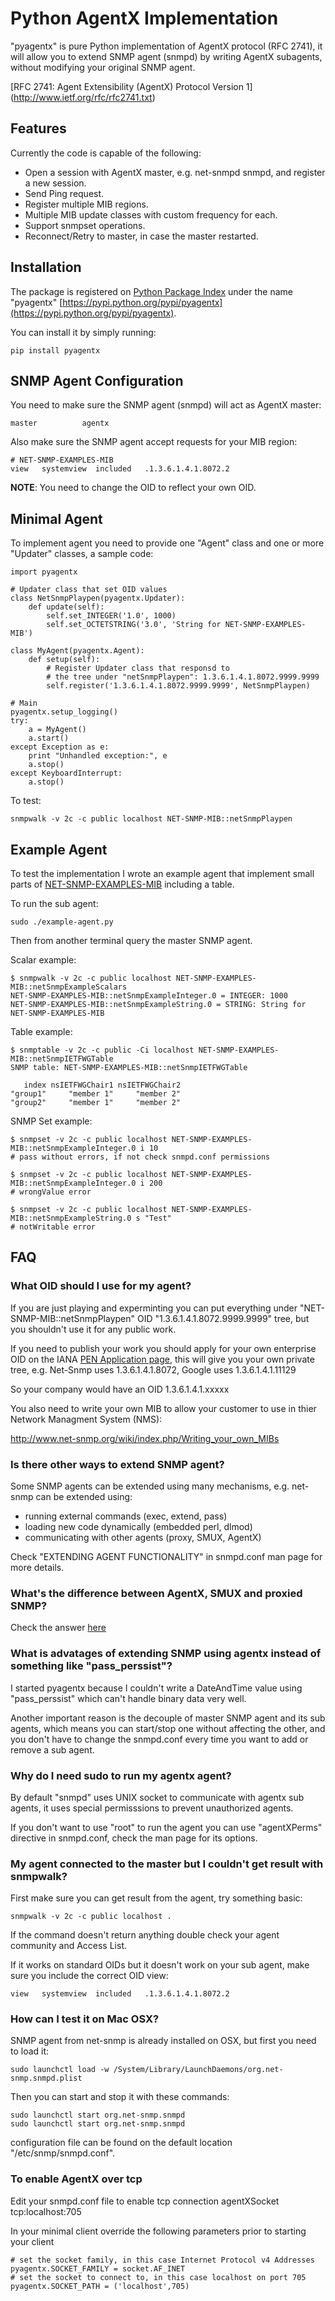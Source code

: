 # Python AgentX Implementation

"pyagentx" is pure Python implementation of AgentX protocol (RFC 2741), it will allow you to extend SNMP agent (snmpd) by writing AgentX subagents, without modifying your original SNMP agent.

[RFC 2741: Agent Extensibility (AgentX) Protocol Version 1]
(http://www.ietf.org/rfc/rfc2741.txt)


## Features

Currently the code is capable of the following:

* Open a session with AgentX master, e.g. net-snmpd snmpd, and register a new session.
* Send Ping request.
* Register multiple MIB regions.
* Multiple MIB update classes with custom frequency for each.
* Support snmpset operations.
* Reconnect/Retry to master, in case the master restarted.


## Installation

The package is registered on [Python Package Index](https://pypi.python.org/) under the name  "pyagentx" [https://pypi.python.org/pypi/pyagentx](https://pypi.python.org/pypi/pyagentx).

You can install it by simply running:

    pip install pyagentx


## SNMP Agent Configuration

You need to make sure the SNMP agent (snmpd) will act as AgentX master:

    master          agentx

Also make sure the SNMP agent accept requests for your MIB region:

    # NET-SNMP-EXAMPLES-MIB
    view   systemview  included   .1.3.6.1.4.1.8072.2

__NOTE__: You need to change the OID to reflect your own OID.

## Minimal Agent

To implement agent you need to provide one "Agent" class and one or more "Updater" classes, a sample code:

    import pyagentx

    # Updater class that set OID values
    class NetSnmpPlaypen(pyagentx.Updater):
        def update(self):
            self.set_INTEGER('1.0', 1000)
            self.set_OCTETSTRING('3.0', 'String for NET-SNMP-EXAMPLES-MIB')

    class MyAgent(pyagentx.Agent):
        def setup(self):
            # Register Updater class that responsd to
            # the tree under "netSnmpPlaypen": 1.3.6.1.4.1.8072.9999.9999
            self.register('1.3.6.1.4.1.8072.9999.9999', NetSnmpPlaypen)

    # Main
    pyagentx.setup_logging()
    try:
        a = MyAgent()
        a.start()
    except Exception as e:
        print "Unhandled exception:", e
        a.stop()
    except KeyboardInterrupt:
        a.stop()

To test:

    snmpwalk -v 2c -c public localhost NET-SNMP-MIB::netSnmpPlaypen


## Example Agent

To test the implementation I wrote an example agent that implement small parts of
[NET-SNMP-EXAMPLES-MIB](http://www.net-snmp.org/docs/mibs/NET-SNMP-EXAMPLES-MIB.txt) including a table.

To run the sub agent:

    sudo ./example-agent.py

Then from another terminal query the master SNMP agent.

Scalar example:

    $ snmpwalk -v 2c -c public localhost NET-SNMP-EXAMPLES-MIB::netSnmpExampleScalars
    NET-SNMP-EXAMPLES-MIB::netSnmpExampleInteger.0 = INTEGER: 1000
    NET-SNMP-EXAMPLES-MIB::netSnmpExampleString.0 = STRING: String for NET-SNMP-EXAMPLES-MIB

Table example:

    $ snmptable -v 2c -c public -Ci localhost NET-SNMP-EXAMPLES-MIB::netSnmpIETFWGTable 
    SNMP table: NET-SNMP-EXAMPLES-MIB::netSnmpIETFWGTable
    
       index nsIETFWGChair1 nsIETFWGChair2
    "group1"     "member 1"     "member 2"
    "group2"     "member 1"     "member 2"

SNMP Set example:

    $ snmpset -v 2c -c public localhost NET-SNMP-EXAMPLES-MIB::netSnmpExampleInteger.0 i 10
    # pass without errors, if not check snmpd.conf permissions

    $ snmpset -v 2c -c public localhost NET-SNMP-EXAMPLES-MIB::netSnmpExampleInteger.0 i 200
    # wrongValue error

    $ snmpset -v 2c -c public localhost NET-SNMP-EXAMPLES-MIB::netSnmpExampleString.0 s "Test"
    # notWritable error


## FAQ


### What OID should I use for my agent?

If you are just playing and experminting you can put everything under "NET-SNMP-MIB::netSnmpPlaypen" OID "1.3.6.1.4.1.8072.9999.9999" tree, but you shouldn't use it for any public work.

If you need to publish your work you should apply for your own enterprise OID on the IANA [PEN Application page](http://pen.iana.org/pen/PenApplication.page), this will give you your own private tree, e.g. Net-Snmp uses 1.3.6.1.4.1.8072, Google uses 1.3.6.1.4.1.11129

So your company would have an OID 1.3.6.1.4.1.xxxxx

You also need to write your own MIB to allow your customer to use in thier Network Managment System (NMS):

<http://www.net-snmp.org/wiki/index.php/Writing_your_own_MIBs>


### Is there other ways to extend SNMP agent?

Some SNMP agents can be extended using many mechanisms, e.g. net-snmp can be extended using:

* running external commands (exec, extend, pass)
* loading new code dynamically (embedded perl, dlmod)
* communicating with other agents (proxy, SMUX, AgentX)

Check "EXTENDING AGENT FUNCTIONALITY" in snmpd.conf man page for more details.

### What's the difference between AgentX, SMUX and proxied SNMP?

Check the answer [here](http://net-snmp.sourceforge.net/wiki/index.php/FAQ:Agent_08)   

### What is advatages of extending SNMP using agentx instead of something like "pass\_perssist"?
 
I started pyagentx because I couldn't write a DateAndTime value using "pass\_perssist" which can't handle binary data very well.
  
Another important reason is the decouple of master SNMP agent and its sub agents, which means you can start/stop one without affecting the other, and you don't have to change the snmpd.conf every time you want to add or remove a sub agent.

### Why do I need sudo to run my agentx agent?

By default "snmpd" uses UNIX socket to communicate with agentx sub agents, it uses special permisssions to prevent unauthorized agents.

If you don't want to use "root" to run the agent you can use "agentXPerms" directive in snmpd.conf, check the man page for its options.
  
### My agent connected to the master but I couldn't get result with snmpwalk?

First make sure you can get result from the agent, try something basic:

    snmpwalk -v 2c -c public localhost .
    
If the command doesn't return anything double check your agent community and Access List.

If it works on standard OIDs but it doesn't work on your sub agent, make sure you include the correct OID view:

    view   systemview  included   .1.3.6.1.4.1.8072.2 

### How can I test it on Mac OSX?

SNMP agent from net-snmp is already installed on OSX, but first you need to load it:

    sudo launchctl load -w /System/Library/LaunchDaemons/org.net-snmp.snmpd.plist

Then you can start and stop it with these commands:

    sudo launchctl start org.net-snmp.snmpd
    sudo launchctl start org.net-snmp.snmpd

configuration file can be found on the default location "/etc/snmp/snmpd.conf".


### To enable AgentX over tcp
Edit your snmpd.conf file to enable tcp connection
    agentXSocket    tcp:localhost:705

In your minimal client override the following parameters prior to starting your client
    
    # set the socket family, in this case Internet Protocol v4 Addresses
    pyagentx.SOCKET_FAMILY = socket.AF_INET
    # set the socket to connect to, in this case localhost on port 705
    pyagentx.SOCKET_PATH = ('localhost',705)
